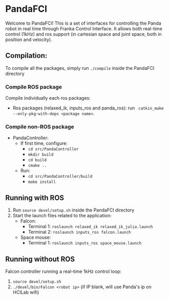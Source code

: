 # PandaFCI
Welcome to PandaFCI! This is a set of interfaces for controlling the Panda robot in real time through Franka Control Interface. It allows both real-time control (1kHz) and ros support (in cartesian space and joint space, both in position and velocity).

## Compilation:
To compile all the packages, simply run `./compile` inside the PandaFCI directory
### Compile ROS package
Compile individually each ros packages:
* Ros packages (relaxed\_ik, inputs\_ros and panda\_ros): run ` catkin_make --only-pkg-with-deps <package name>`.
### Compile non-ROS package
* PandaController: 
    - If first time, configure:
        - `cd src/PandaController`
        - `mkdir build`
        - `cd build`
        - `cmake ..`
    -  Run:
        - `cd src/PandaController/build`
        - `make install`
        
## Running with ROS
1. Run `source devel/setup.sh` inside the PandaFCI directory
2. Start the launch files related to the application:
    * Falcon:
		- Terminal 1: `roslaunch relaxed_ik relaxed_ik_julia.launch`
		- Terminal 2: `roslaunch inputs_ros falcon.launch`
	* Space mouse:
	    - Terminal 1: `roslaunch inputs_ros space_mouse.launch`

## Running without ROS
Falcon controller running a real-time 1kHz control loop:
1. `source devel/setup.sh`
2. `./devel/bin/Falcon <robot ip>` (if IP blank, will use Panda's ip on HCILab wifi)
